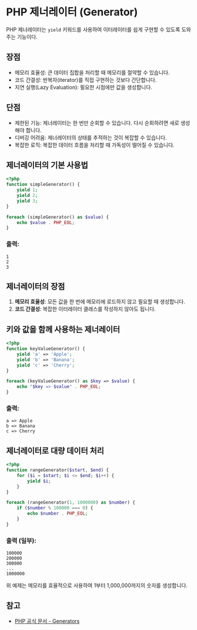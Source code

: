 # PHP 제너레이터 (Generator)

PHP 제너레이터는 `yield` 키워드를 사용하여 이터레이터를 쉽게 구현할 수 있도록 도와주는 기능이다.


## 장점
- 메모리 효율성: 큰 데이터 집합을 처리할 때 메모리를 절약할 수 있습니다.
- 코드 간결성: 반복자(iterator)를 직접 구현하는 것보다 간단합니다.
- 지연 실행(Lazy Evaluation): 필요한 시점에만 값을 생성합니다.

## 단점
- 제한된 기능: 제너레이터는 한 번만 순회할 수 있습니다. 다시 순회하려면 새로 생성해야 합니다.
- 디버깅 어려움: 제너레이터의 상태를 추적하는 것이 복잡할 수 있습니다.
- 복잡한 로직: 복잡한 데이터 흐름을 처리할 때 가독성이 떨어질 수 있습니다.

## 제너레이터의 기본 사용법

```php
<?php
function simpleGenerator() {
    yield 1;
    yield 2;
    yield 3;
}

foreach (simpleGenerator() as $value) {
    echo $value . PHP_EOL;
}
```

### 출력:
```
1
2
3
```

## 제너레이터의 장점
1. **메모리 효율성**: 모든 값을 한 번에 메모리에 로드하지 않고 필요할 때 생성합니다.
2. **코드 간결성**: 복잡한 이터레이터 클래스를 작성하지 않아도 됩니다.

## 키와 값을 함께 사용하는 제너레이터

```php
<?php
function keyValueGenerator() {
    yield 'a' => 'Apple';
    yield 'b' => 'Banana';
    yield 'c' => 'Cherry';
}

foreach (keyValueGenerator() as $key => $value) {
    echo "$key => $value" . PHP_EOL;
}
```

### 출력:
```
a => Apple
b => Banana
c => Cherry
```

## 제너레이터로 대량 데이터 처리

```php
<?php
function rangeGenerator($start, $end) {
    for ($i = $start; $i <= $end; $i++) {
        yield $i;
    }
}

foreach (rangeGenerator(1, 1000000) as $number) {
    if ($number % 100000 === 0) {
        echo $number . PHP_EOL;
    }
}
```

### 출력 (일부):
```
100000
200000
300000
...
1000000
```

위 예제는 메모리를 효율적으로 사용하여 1부터 1,000,000까지의 숫자를 생성합니다.

## 참고
- [PHP 공식 문서 - Generators](https://www.php.net/manual/en/language.generators.php)  